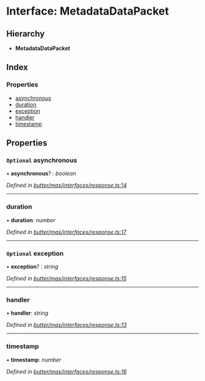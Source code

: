 
# Interface: MetadataDataPacket

## Hierarchy

* **MetadataDataPacket**

## Index

### Properties

* [asynchronous](_butter_mas_interfaces_response_.metadatadatapacket.md#optional-asynchronous)
* [duration](_butter_mas_interfaces_response_.metadatadatapacket.md#duration)
* [exception](_butter_mas_interfaces_response_.metadatadatapacket.md#optional-exception)
* [handler](_butter_mas_interfaces_response_.metadatadatapacket.md#handler)
* [timestamp](_butter_mas_interfaces_response_.metadatadatapacket.md#timestamp)

## Properties

### `Optional` asynchronous

• **asynchronous**? : *boolean*

*Defined in [butter/mas/interfaces/response.ts:14](https://github.com/butter-robotics/Butter.MAS.JavascriptAPI/blob/f2f46d3/butter/mas/interfaces/response.ts#L14)*

___

###  duration

• **duration**: *number*

*Defined in [butter/mas/interfaces/response.ts:17](https://github.com/butter-robotics/Butter.MAS.JavascriptAPI/blob/f2f46d3/butter/mas/interfaces/response.ts#L17)*

___

### `Optional` exception

• **exception**? : *string*

*Defined in [butter/mas/interfaces/response.ts:15](https://github.com/butter-robotics/Butter.MAS.JavascriptAPI/blob/f2f46d3/butter/mas/interfaces/response.ts#L15)*

___

###  handler

• **handler**: *string*

*Defined in [butter/mas/interfaces/response.ts:13](https://github.com/butter-robotics/Butter.MAS.JavascriptAPI/blob/f2f46d3/butter/mas/interfaces/response.ts#L13)*

___

###  timestamp

• **timestamp**: *number*

*Defined in [butter/mas/interfaces/response.ts:16](https://github.com/butter-robotics/Butter.MAS.JavascriptAPI/blob/f2f46d3/butter/mas/interfaces/response.ts#L16)*
